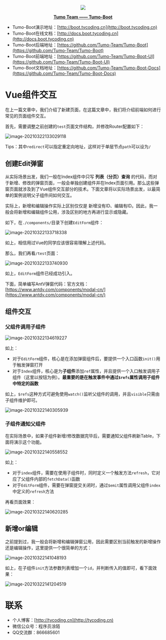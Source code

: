 <p align="center">
    <img src="http://cdn.tycoding.cn/MIK-WxRzP9.png" />
</p>
<p align="center">
    <a href="https://github.com/Tumo-Team" target="_blank">
        <strong>Tumo Team —— Tumo-Boot</strong>
    </a>
</p>



- Tumo-Boot演示地址：[http://boot.tycoding.cn](http://boot.tycoding.cn)
- Tumo-Boot在线文档：[http://docs.boot.tycoding.cn](http://docs.boot.tycoding.cn)
- Tumo-Boot后端地址：[https://github.com/Tumo-Team/Tumo-Boot](https://github.com/Tumo-Team/Tumo-Boot)
- Tumo-Boot前端地址：[https://github.com/Tumo-Team/Tumo-Boot-UI](https://github.com/Tumo-Team/Tumo-Boot-UI)
- Tumo-Boot文档地址：[https://github.com/Tumo-Team/Tumo-Boot-Docs](https://github.com/Tumo-Team/Tumo-Boot-Docs)

# Vue组件交互

在上一篇文章中，我们介绍了新建页面，在这篇文章中，我们将介绍前端如何进行常见的页面组件交互。

首先，需要调整之前创建的`test`页面文件结构，并修改Router配置如下：

![image-20210322133029118](http://cdn.tycoding.cn/20210322133029.png)

Tips：其中`redirect`可以指定重定向地址，这样对于单层节点`path`可以设为`/`

## 创建Edit弹窗

从实际场景出发，我们一般在Index组件中只写 **列表（分页）查询** 的代码，而对于新增、修改的弹窗页面，一般会单独创建组件并在Index页面引用。那么这些弹窗页面就涉及到了Vue组件交互部分的技术。下面文章将以实际场景出发，以最简单的案例说明父子组件间如何交互。

实际上，新增和编辑操作实际上区别仅仅是 新增没有ID、编辑有ID。因此，我一般会将新增和编辑组件公用，涉及区别的地方再进行显示或隐藏。

如下，在`./components/`目录下创建`EditForm`组件：

![image-20210322133718338](http://cdn.tycoding.cn/20210322133718.png)

如上，相信用过Vue的同学应该很容易理解上述代码。

那么，我们再看`/test`页面：

![image-20210322133740930](http://cdn.tycoding.cn/20210322133740.png)

如上，`EditForm`组件已经成功引入。

下面，简单编写AntV弹窗代码：官方文档：[https://www.antdv.com/components/modal-cn/](https://www.antdv.com/components/modal-cn/)

## 组件交互

### 父组件调用子组件

![image-20210322134619227](http://cdn.tycoding.cn/20210322134619.png)

如上：

- 对于`EditForm`组件，核心是在添加弹窗组件后，要提供一个入口函数`init()`用于触发弹窗打开
- 对于`Index`组件，核心是为**子组件**添加`ref`属性，并且提供一个入口触发调用子组件（这里以按钮为例）。**最重要的是在触发事件中通过`$refs`属性调用子组件中特定的函数**

如上，`$refs`这种方式可避免使用`watch()`监听父组件的调用，并且`visible`只需由子组件维护即可。

![image-20210322140305939](http://cdn.tycoding.cn/20210322140306.png)

### 子组件通知父组件

在实际场景中，如果子组件新增/修改数据完毕后，需要通知父组件刷新Table，下面将演示这个功能。

![image-20210322140558552](http://cdn.tycoding.cn/20210322140558.png)

如上：

- 对于`index`组件，需要在使用子组件时，同时定义一个触发方法`refresh`，它对应了父组件内部的`fetchData()`函数
- 对于`EditForm`组件，需要在弹窗提交关闭时，通过`$emit`属性调用父组件`index`中定义的`refresh`方法

再看页面效果：

![image-20210322140620285](http://cdn.tycoding.cn/20210322140620.png)

## 新增or编辑

之前提到过，我一般会将新增和编辑弹窗公用，因此需要区别当前触发的新增操作还是编辑操作，这里提供一个很简单的方式：

![image-20210322141048193](http://cdn.tycoding.cn/20210322141048.png)

如上，在子组件`init`方法参数列表增加一个`id`，并判断传入的值即可，看下面效果：

![image-20210322141204519](http://cdn.tycoding.cn/20210322141204.png)



# 联系

- 个人博客：[http://tycoding.cn](http://tycoding.cn)
- 微信公众号：程序员涂陌
- QQ交流群：866685601

